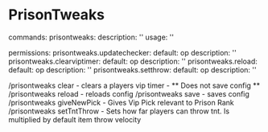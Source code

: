 # PrisonTweaks
commands:
  prisontweaks:
    description: ''
    usage: '<Command>'

permissions:
  prisontweaks.updatechecker:
    default: op
    description: ''
  prisontweaks.clearviptimer:
    default: op
    description: ''
  prisontweaks.reload:
    default: op
    description: ''
  prisontweaks.setthrow:
    default: op
    description: ''

/prisontweaks clear <playerName> - clears a players vip timer - ** Does not save config **
/prisontweaks reload - reloads config
/prisontweaks save -  saves config
/prisontweaks giveNewPick - Gives Vip Pick relevant to Prison Rank
/prisontweaks setTntThrow <multiplier> - Sets how far players can throw tnt. Is multiplied by default item throw velocity
            
